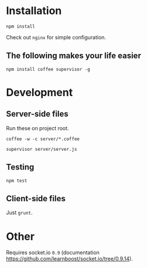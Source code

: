 # Installation

```npm install```

Check out ```nginx``` for simple configuration.

## The following makes your life easier

```npm install coffee supervisor -g```

# Development

## Server-side files

Run these on project root.

```coffee -w -c server/*.coffee```

```supervisor server/server.js```

## Testing

```npm test```

## Client-side files

Just ```grunt```.

# Other

Requires socket.io `0.9` (documentation https://github.com/learnboost/socket.io/tree/0.9.14).